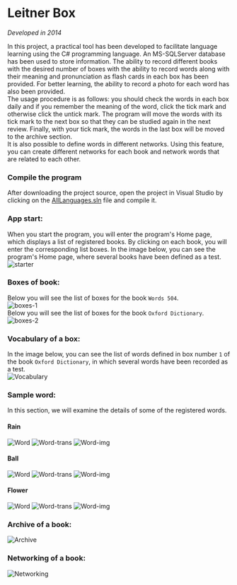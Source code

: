 # Leitner Box  

*Developed in 2014* 
<br>

In this project, a practical tool has been developed to facilitate language learning using the C# programming language. An MS-SQLServer database has been used to store information.
The ability to record different books with the desired number of boxes with the ability to record words along with their meaning and pronunciation as flash cards in each box has been provided.
For better learning, the ability to record a photo for each word has also been provided.
<br>
The usage procedure is as follows: you should check the words in each box daily and if you remember the meaning of the word, click the tick mark and otherwise click the untick mark.
The program will move the words with its tick mark to the next box so that they can be studied again in the next review.
Finally, with your tick mark, the words in the last box will be moved to the archive section.
<br>
It is also possible to define words in different networks. Using this feature, you can create different networks for each book and network words that are related to each other.
<br>


### Compile the program
After downloading the project source, open the project in Visual Studio by clicking on the [AllLanguages.sln](AllLanguages.sln) file and compile it.
<br>


### App start:  
When you start the program, you will enter the program's Home page, which displays a list of registered books. 
By clicking on each book, you will enter the corresponding list boxes. 
In the image below, you can see the program's Home page, where several books have been defined as a test. 
<br>
<picture><img  src="README/starter.png" alt="starter"></picture>


### Boxes of book: 
Below you will see the list of boxes for the book `Words 504`.
<br>
<picture><img  src="README/boxes-1.png" alt="boxes-1"></picture> 
<br>
Below you will see the list of boxes for the book `Oxford Dictionary`. 
<br>
<picture><img  src="README/boxes-2.png" alt="boxes-2"></picture> 


### Vocabulary of a box:  
In the image below, you can see the list of words defined in box number `1` of the book `Oxford Dictionary`, in which several words have been recorded as a test.
<br>
<picture><img  src="README/Vocabulary.png" alt="Vocabulary"></picture> 



### Sample word:  
In this section, we will examine the details of some of the registered words.

#### Rain
<picture><img  src="README/w1.png" alt="Word"></picture> 
<picture><img  src="README/w1-trans.png" alt="Word-trans"></picture> 
<picture><img  src="README/w1-img.png" alt="Word-img"></picture> 

#### Ball
<picture><img  src="README/w2.png" alt="Word"></picture> 
<picture><img  src="README/w2-trans.png" alt="Word-trans"></picture> 
<picture><img  src="README/w2-img.png" alt="Word-img"></picture> 


#### Flower
<picture><img  src="README/w3.png" alt="Word"></picture> 
<picture><img  src="README/w3-trans.png" alt="Word-trans"></picture> 
<picture><img  src="README/w3-img.png" alt="Word-img"></picture> 



### Archive of a book:  
<picture><img  src="README/Archive.png" alt="Archive"></picture> 


### Networking of a book:  
<picture><img  src="README/Networking.png" alt="Networking"></picture> 

